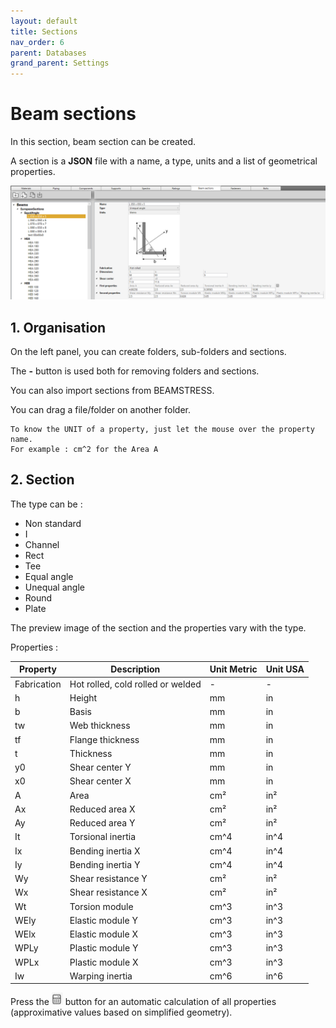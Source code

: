 ```yaml
---
layout: default
title: Sections
nav_order: 6
parent: Databases
grand_parent: Settings
---
```


# Beam sections

In this section, beam section can be created.

A section is a **JSON** file with a name, a type, units and a list of geometrical properties.

![Image](../../Images/BeamSection1.png)

## 1. Organisation

On the left panel, you can create folders, sub-folders and sections.

The **-** button is used both for removing folders and sections.

You can also import sections from BEAMSTRESS.

You can drag a file/folder on another folder.

    To know the UNIT of a property, just let the mouse over the property name. 
    For example : cm^2 for the Area A

## 2. Section

The type can be :

* Non standard
* I
* Channel
* Rect
* Tee
* Equal angle
* Unequal angle
* Round
* Plate

The preview image of the section and the properties vary with the type.

Properties :

| Property | Description | Unit Metric | Unit USA |
| -------- | ----------- | ---- | ---- |
| Fabrication | Hot rolled, cold rolled or welded | - | - |
| h | Height | mm | in |
| b | Basis | mm | in |
| tw | Web thickness | mm | in |
| tf | Flange thickness | mm | in |
| t | Thickness | mm | in |
| y0 | Shear center Y | mm | in |
| x0 | Shear center X | mm | in |
| A | Area | cm² | in² |
| Ax | Reduced area X | cm² | in² |
| Ay | Reduced area Y | cm² | in² |
| It | Torsional inertia | cm^4 | in^4 |
| Ix | Bending inertia X | cm^4 | in^4 |
| Iy | Bending inertia Y | cm^4 | in^4 |
| Wy | Shear resistance Y | cm² | in² |
| Wx | Shear resistance X | cm² | in² |
| Wt | Torsion module | cm^3 | in^3 |
| WEly | Elastic module Y | cm^3 | in^3 |
| WElx | Elastic module X | cm^3 | in^3 |
| WPLy | Plastic module Y | cm^3 | in^3 |
| WPLx | Plastic module X | cm^3 | in^3 |
| Iw | Warping inertia | cm^6 | in^6 |

Press the ![Image](../../Images/BeamSection2.jpg) button for an automatic calculation of all properties (approximative values based on simplified geometry).
